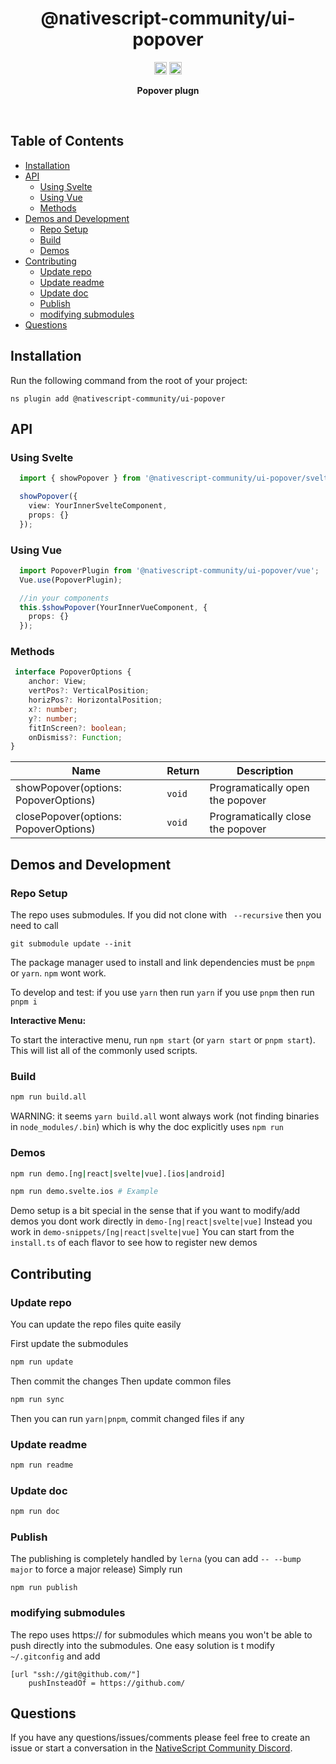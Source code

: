 <!-- ⚠️ This README has been generated from the file(s) "blueprint.md" ⚠️-->
<!--  !!!!!!!!!!!!!!!!!!!!!!!!!!!!!!!!!!!!!!!!!!!!!!!!!!!!!!!!!!!!!!!
      !!!!!!!!!!!!!!!!!!!!!!!!!!!!!!!!!!!!!!!!!!!!!!!!!!!!!!!!!!!!!!!
      !!!!!!!!!!!!!!!!!!!!!!!!!!!!!!!!!!!!!!!!!!!!!!!!!!!!!!!!!!!!!!!
      !!!!!!!!!!!!!!!!!!!!!!!!!!!!!!!!!!!!!!!!!!!!!!!!!!!!!!!!!!!!!!!
      !!!!!!!!!!!!!!!!!!!!!!!!!!!!!!!!!!!!!!!!!!!!!!!!!!!!!!!!!!!!!!!
      !!!!!!!!!!!!!!!!!!!!!!!!!!!!!!!!!!!!!!!!!!!!!!!!!!!!!!!!!!!!!!!
      !!!!!!!!!!!!!!!!!!!!!!!!!!!!!!!!!!!!!!!!!!!!!!!!!!!!!!!!!!!!!!!
      !!!!!!!!!!!!!!!!!!!!!!!!!!!!!!!!!!!!!!!!!!!!!!!!!!!!!!!!!!!!!!!
      !!!!!!!!!!!!!!!!!!!!!!!!!!!!!!!!!!!!!!!!!!!!!!!!!!!!!!!!!!!!!!!
      DO NOT EDIT THIS READEME DIRECTLY! Edit "bluesprint.md" instead.
      !!!!!!!!!!!!!!!!!!!!!!!!!!!!!!!!!!!!!!!!!!!!!!!!!!!!!!!!!!!!!!!
      !!!!!!!!!!!!!!!!!!!!!!!!!!!!!!!!!!!!!!!!!!!!!!!!!!!!!!!!!!!!!!!
      !!!!!!!!!!!!!!!!!!!!!!!!!!!!!!!!!!!!!!!!!!!!!!!!!!!!!!!!!!!!!!!
      !!!!!!!!!!!!!!!!!!!!!!!!!!!!!!!!!!!!!!!!!!!!!!!!!!!!!!!!!!!!!!!
      !!!!!!!!!!!!!!!!!!!!!!!!!!!!!!!!!!!!!!!!!!!!!!!!!!!!!!!!!!!!!!!
      !!!!!!!!!!!!!!!!!!!!!!!!!!!!!!!!!!!!!!!!!!!!!!!!!!!!!!!!!!!!!!!
      !!!!!!!!!!!!!!!!!!!!!!!!!!!!!!!!!!!!!!!!!!!!!!!!!!!!!!!!!!!!!!!
      !!!!!!!!!!!!!!!!!!!!!!!!!!!!!!!!!!!!!!!!!!!!!!!!!!!!!!!!!!!!!!!
      !!!!!!!!!!!!!!!!!!!!!!!!!!!!!!!!!!!!!!!!!!!!!!!!!!!!!!!!!!!!!!! -->
<h1 align="center">@nativescript-community/ui-popover</h1>
<p align="center">
		<a href="https://npmcharts.com/compare/@nativescript-community/ui-popover?minimal=true"><img alt="Downloads per month" src="https://img.shields.io/npm/dm/@nativescript-community/ui-popover.svg" height="20"/></a>
<a href="https://www.npmjs.com/package/@nativescript-community/ui-popover"><img alt="NPM Version" src="https://img.shields.io/npm/v/@nativescript-community/ui-popover.svg" height="20"/></a>
	</p>

<p align="center">
  <b>Popover plugn</b></br>
  <sub><sub>
</p>

<br />



[](#table-of-contents)

## Table of Contents

* [Installation](#installation)
* [API](#api)
	* [Using Svelte](#using-svelte)
	* [Using Vue](#using-vue)
	* [Methods](#methods)
* [Demos and Development](#demos-and-development)
	* [Repo Setup](#repo-setup)
	* [Build](#build)
	* [Demos](#demos)
* [Contributing](#contributing)
	* [Update repo ](#update-repo-)
	* [Update readme ](#update-readme-)
	* [Update doc ](#update-doc-)
	* [Publish](#publish)
	* [modifying submodules](#modifying-submodules)
* [Questions](#questions)


[](#installation)

## Installation
Run the following command from the root of your project:

`ns plugin add @nativescript-community/ui-popover`


[](#api)

## API

### Using Svelte
```ts
  import { showPopover } from '@nativescript-community/ui-popover/svelte';

  showPopover({
    view: YourInnerSvelteComponent,
    props: {}
  });
```

### Using Vue
```ts
  import PopoverPlugin from '@nativescript-community/ui-popover/vue';
  Vue.use(PopoverPlugin);

  //in your components
  this.$showPopover(YourInnerVueComponent, {
    props: {}
  });
```

### Methods
```ts
 interface PopoverOptions {
    anchor: View;
    vertPos?: VerticalPosition;
    horizPos?: HorizontalPosition;
    x?: number;
    y?: number;
    fitInScreen?: boolean;
    onDismiss?: Function;
}
```

| Name         | Return | Description                                     |
| ------------ | ------ | ----------------------------------------------- |
| showPopover(options: PopoverOptions)       | `void` | Programatically open the popover                 |
| closePopover(options: PopoverOptions)      | `void` | Programatically close the popover                |


[](#demos-and-development)

## Demos and Development


### Repo Setup

The repo uses submodules. If you did not clone with ` --recursive` then you need to call
```
git submodule update --init
```

The package manager used to install and link dependencies must be `pnpm` or `yarn`. `npm` wont work.

To develop and test:
if you use `yarn` then run `yarn`
if you use `pnpm` then run `pnpm i`

**Interactive Menu:**

To start the interactive menu, run `npm start` (or `yarn start` or `pnpm start`). This will list all of the commonly used scripts.

### Build

```bash
npm run build.all
```
WARNING: it seems `yarn build.all` wont always work (not finding binaries in `node_modules/.bin`) which is why the doc explicitly uses `npm run`

### Demos

```bash
npm run demo.[ng|react|svelte|vue].[ios|android]

npm run demo.svelte.ios # Example
```

Demo setup is a bit special in the sense that if you want to modify/add demos you dont work directly in `demo-[ng|react|svelte|vue]`
Instead you work in `demo-snippets/[ng|react|svelte|vue]`
You can start from the `install.ts` of each flavor to see how to register new demos 


[](#contributing)

## Contributing

### Update repo 

You can update the repo files quite easily

First update the submodules

```bash
npm run update
```

Then commit the changes
Then update common files

```bash
npm run sync
```
Then you can run `yarn|pnpm`, commit changed files if any

### Update readme 
```bash
npm run readme
```

### Update doc 
```bash
npm run doc
```

### Publish

The publishing is completely handled by `lerna` (you can add `-- --bump major` to force a major release)
Simply run 
```shell
npm run publish
```

### modifying submodules

The repo uses https:// for submodules which means you won't be able to push directly into the submodules.
One easy solution is t modify `~/.gitconfig` and add
```
[url "ssh://git@github.com/"]
	pushInsteadOf = https://github.com/
```


[](#questions)

## Questions

If you have any questions/issues/comments please feel free to create an issue or start a conversation in the [NativeScript Community Discord](https://nativescript.org/discord).